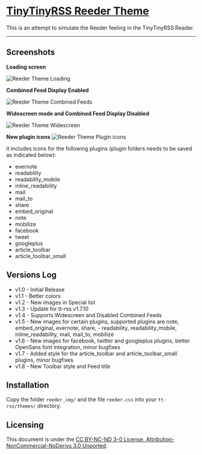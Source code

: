 [TinyTinyRSS Reeder Theme](http://zawiki.dyndns.org/doku.php/tschinz:tt-rss_reeder)
================================

This is an attempt to simulate the Reeder feeling in the TinyTinyRSS Reader.

---

Screenshots
---
**Loading screen**

![Reeder Theme Loading](https://github.com/tschinz/tt-rss_reeder_theme/blob/master/screenshot/screenshot2.png?raw=true)

**Combined Feed Display Enabled**

![Reeder Theme Combined Feeds](https://github.com/tschinz/tt-rss_reeder_theme/blob/master/screenshot/screenshot1.png?raw=true)

**Widescreen mode and Combined Feed Display Disabled**

![Reeder Theme Widescreen](https://github.com/tschinz/tt-rss_reeder_theme/blob/master/screenshot/screenshot3.png?raw=true)

**New plugin icons**
![Reeder Theme Plugin icons](https://github.com/tschinz/tt-rss_reeder_theme/blob/master/screenshot/screenshot4.png?raw=true)

it includes icons for the following plugins (plugin folders needs to be saved as indicated below):
- evernote
- readability
- readability_mobile
- inline_readability
- mail
- mail_to
- share
- embed_original
- note
- mobilize
- facebook
- tweet
- googleplus
- article_toolbar
- article_toolbar_small

Versions Log
---
- v1.0 - Initial Release
- v1.1 - Better colors
- v1.2 - New images in Special list
- v1.3 - Update for tt-rss v1.7.10
- v1.4 - Supports Widescreen and Disabled Combined Feeds
- v1.5 - New images for certain plugins, supported plugins are note, embed_original, evernote, share, - readability, readability_mobile, inline_readability, mail, mail_to, mobilize
- v1.6 - New images for facebook, twitter and googleplus plugins, better OpenSans font integration, minor bugfixes
- v1.7 - Added style for the article_toolbar and article_toolbar_small plugins, minor bugfixes
- v1.8 - New Toolbar style and Feed title

Installation
---
Copy the folder `reeder_img/` and the file `reeder.css` into your `tt-rss/themes/` directory.

Licensing
---
This document is under the [CC BY-NC-ND 3-0 License, Attribution-NonCommercial-NoDerivs 3.0 Unported](http://creativecommons.org/licenses/by-nc-nd/3.0/).
